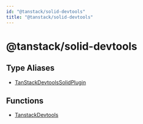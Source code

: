 ```yaml
---
id: "@tanstack/solid-devtools"
title: "@tanstack/solid-devtools"
---
```


<!-- DO NOT EDIT: this page is autogenerated from the type comments -->

# @tanstack/solid-devtools

## Type Aliases

- [TanStackDevtoolsSolidPlugin](type-aliases/tanstackdevtoolssolidplugin.md)

## Functions

- [TanstackDevtools](functions/tanstackdevtools.md)
